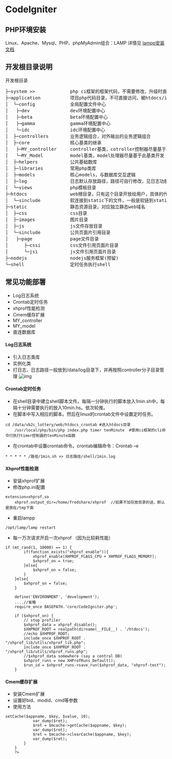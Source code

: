 CodeIgniter
===========

## PHP环境安装
Linux、Apache、Mysql、PHP、phpMyAdmin组合：LAMP
详情见 [lampp安装文档](/)

## 开发根目录说明
开发根目录<br />
<pre>
├─system >>				php ci框架的框架代码，不需要修改，升级时直接覆盖该目录 
├─application			项目php代码目录，不可直接访问，被htdocs/index.php调用
│  └─config			    全局配置文件中心
│  	├─dev			    dev环境配置中心
│  	├─beta			    beta环境配置中心
│  	├─gamma		        gamma环境配置中心
│  	└─idc			    idc环境配置中心
│  ├─controllers		业务逻辑组合，对外输出的业务逻辑组合
│  ├─core				核心基类的继承
│  	├─MY_controller		controller基类，cotroller控制器尽量基于次基类开发
│  	└─MY_Model		    model基类，model处理器尽量基于此基类开发
│  ├─helpers			公共基础数库
│  ├─libraries			常用php类库
│  ├─models			    核心models，与数据库交互逻辑
│  ├─log				日志默认存放路径，路径可自行修改，见日志功能说明
│  └─views			    php模板目录
├─htdocs				web根目录，只有这个目录开放给用户，具体的代码是通过目录下的index.php来访问boss下的文件
│  └─sinclude			软连接到static下的文件，一般是软链到static/sinclude目录下
├─static				静态资源目录，对应独立静态web域名
│  ├─css				css目录
│  ├─images			    图片目录
│  ├─js				    js文件存放目录
│  └─sinclude			公共页面片引用目录
│  	├─page			    page文件目录
│      ├─cssi			css文件引用页面片目录
│      └─jsi			js文件引用页面片目录
├─nodejs				nodejs服务框架(预留)
└─shell					定时任务执行shell
</pre>

## 常见功能部署
+ Log日志系统
+ Crontab定时任务
+ xhprof性能检测
+ Cmem缓存扩展
+ MY_controller
+ MY_model
+ 直连数据库


#### Log日志系统
+ 引入日志类库
+ 实例化类
+ 打日志，日志路径一般放到/data/log目录下，并再按照controller分子目录管理
![img](http://mulinstudio.qiniudn.com/github_QQ%E5%9B%BE%E7%89%8720141028132821.png)

#### Crontab定时任务
+ 在shell目录中建立shell脚本文件。每隔一分钟执行的脚本放入1min.sh中，每隔十分钟需要执行的放入10min.hs。依次轮推。
+ 在脚本中写入相应的脚本。然后在linux的crontab文件中设置定时任务。
<pre><code>cd /data/vb2c_lottery/web/htdocs_crontab #进入htdocs目录
	/usr/local/php/bin/php index.php timer tenMinute  #使用ci框架的cli命令行执行timer控制器的tenMinute函数</code></pre>
+ 在crontab中设置crontab命令。crontab编辑命令：Crontab –e
<pre><code>* * * * * /路径/1min.sh >> 日志路径/shell/1min.log</code></pre>

#### Xhprof性能检测
+ 安装xhprof扩展
+ 修改php.ini配置
<pre><code>extension=xhprof.so
	xhprof.output_dir=/home/fredshare/xhprof  //如果不加存放目录的话，默认是放在/tmp下面</code></pre>
+ 重启lampp
<pre><code>/opt/lamp/lamp restart</code></pre>
+ 每一万次请求开启一次xhprof （因为比较耗性能）
<pre><code>if (mt_rand(1, 10000) == 1) {
		if(function_exists("xhprof_enable")){
			xhprof_enable(XHPROF_FLAGS_CPU + XHPROF_FLAGS_MEMORY);
			$xhprof_on = true;
		}else{
			$xhprof_on = false;
		}		
	}else{
		$xhprof_on = false;
	}

	define('ENVIRONMENT', 'development');
  	....//省略
	require_once BASEPATH.'core/CodeIgniter.php';
	
	if ($xhprof_on) {
		// stop profiler
		$xhprof_data = xhprof_disable();
		$XHPROF_ROOT = realpath(dirname(__FILE__) . '/htdocs');
		//echo $XHPROF_ROOT;
		include_once $XHPROF_ROOT . "/xhprof_lib/utils/xhprof_lib.php";
		include_once $XHPROF_ROOT . "/xhprof_lib/utils/xhprof_runs.php";
		//$xhprof_data somewhere (say a central DB)
		$xhprof_runs = new XHProfRuns_Default();
		$run_id = $xhprof_runs->save_run($xhprof_data, "xhprof-test"); 
	}</code></pre>

#### Cmem缓存扩展
+ 安装Cmem扩展
+ 设置好bid、modid、cmd等参数
+ 使用方法
<pre><code><?php if ( ! defined('BASEPATH')) exit('No direct script access allowed');
	class Cmem extends MY_Controller {
		public function __construct() {
			parent::__construct();
			require_once APPPATH . 'libraries/cmem/Mcache.php';
		}
		/**
		 * @title 日志管理demo.
		 */
		public function index()
		{
			//使用封装的Mcache
			$appname = "test";
			$key = "php-cmem-plugin";
			$value = "test";
			$mcache = new Mcache();
			$ret = $mcache->setCache($appname, $key, $value, 10);
			var_dump($ret);
			$ret = $mcache->getCache($appname, $key);
			var_dump($ret);
			$ret = $mcache->clearCache($appname, $key);
			var_dump($ret);
		}
	}
	?></code></pre>
